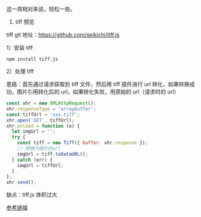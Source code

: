 这一周相对来说，轻松一些。

1. tiff 预览

tiff git 地址：https://github.com/seikichi/tiff.js

1）安装 tiff

```
npm install tiff.js
```

2）处理 tiff

思路：首先通过请求获取到 tiff 文件，然后用 tiff 插件进行 url 转化，如果转换成功，图片引用转化后的 url，如果转化失败，用原始的 url（请求时的 url）

```js
const xhr = new XMLHttpRequest();
xhr.responseType = 'arraybuffer';
const tiffUrl = 'xxx.tiff';
xhr.open('GET', tiffUrl);
xhr.onload = function (e) {
  let imgUrl = '';
  try {
    const tiff = new Tiff({ buffer: xhr.response });
    // 转换为图片的url
    imgUrl = tiff.toDataURL();
  } catch (err) {
    imgUrl = tiffUrl;
  }
};
xhr.send();
```

缺点：tiff.js 体积过大

[参考链接](https://blog.csdn.net/u012383839/article/details/101775414)
